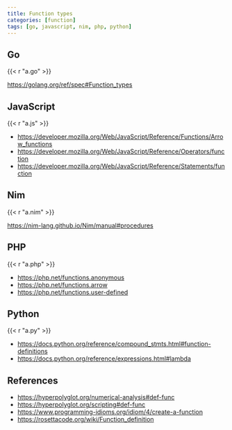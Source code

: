 ```yaml
---
title: Function types
categories: [function]
tags: [go, javascript, nim, php, python]
---
```


## Go

{{< r "a.go" >}}

<https://golang.org/ref/spec#Function_types>

## JavaScript

{{< r "a.js" >}}

- <https://developer.mozilla.org/Web/JavaScript/Reference/Functions/Arrow_functions>
- <https://developer.mozilla.org/Web/JavaScript/Reference/Operators/function>
- <https://developer.mozilla.org/Web/JavaScript/Reference/Statements/function>

## Nim

{{< r "a.nim" >}}

<https://nim-lang.github.io/Nim/manual#procedures>

## PHP

{{< r "a.php" >}}

- <https://php.net/functions.anonymous>
- <https://php.net/functions.arrow>
- <https://php.net/functions.user-defined>

## Python

{{< r "a.py" >}}

- <https://docs.python.org/reference/compound_stmts.html#function-definitions>
- <https://docs.python.org/reference/expressions.html#lambda>

## References

- <https://hyperpolyglot.org/numerical-analysis#def-func>
- <https://hyperpolyglot.org/scripting#def-func>
- <https://www.programming-idioms.org/idiom/4/create-a-function>
- <https://rosettacode.org/wiki/Function_definition>
